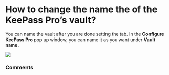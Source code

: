 # How to change the name the of the KeePass Pro’s vault?

<p class="no-margin">You can name the vault after you are done setting the tab. In the <b>Configure KeePass Pro</b> pop up window, you can name it as you want under <b>Vault name.</b></p>
<p class="no-margin"></p>
<div class="intercom-container"><img src="https://teams-pro.intercom-attachments-1.com/i/o/664841407/856547aedbd316024bcdcf26/how_to_change_the_name_the_of_the_keepass_pros_vault.png"></div>

### Comments

<Comments />